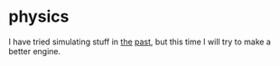 # physics
I have tried simulating stuff in [the](https://github.com/PyGamer0/rope-sim) [past](https://github.com/PyGamer0/py-physics/),
but this time I will try to make a better engine.
